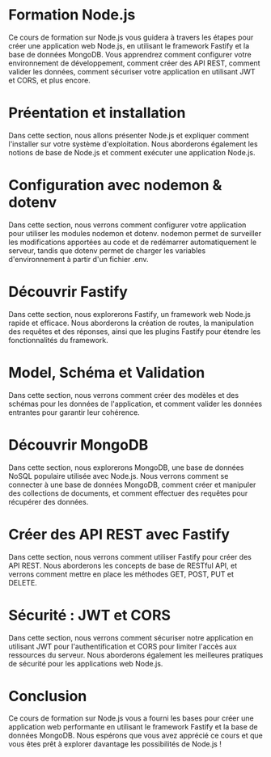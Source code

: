 # Formation Node.js

Ce cours de formation sur Node.js vous guidera à travers les étapes pour créer une application web Node.js, en utilisant le framework Fastify et la base de données MongoDB. Vous apprendrez comment configurer votre environnement de développement, comment créer des API REST, comment valider les données, comment sécuriser votre application en utilisant JWT et CORS, et plus encore.

# Préentation et installation

Dans cette section, nous allons présenter Node.js et expliquer comment l'installer sur votre système d'exploitation. Nous aborderons également les notions de base de Node.js et comment exécuter une application Node.js.

# Configuration avec nodemon & dotenv

Dans cette section, nous verrons comment configurer votre application pour utiliser les modules nodemon et dotenv. nodemon permet de surveiller les modifications apportées au code et de redémarrer automatiquement le serveur, tandis que dotenv permet de charger les variables d'environnement à partir d'un fichier .env.

# Découvrir Fastify

Dans cette section, nous explorerons Fastify, un framework web Node.js rapide et efficace. Nous aborderons la création de routes, la manipulation des requêtes et des réponses, ainsi que les plugins Fastify pour étendre les fonctionnalités du framework.

# Model, Schéma et Validation

Dans cette section, nous verrons comment créer des modèles et des schémas pour les données de l'application, et comment valider les données entrantes pour garantir leur cohérence.

# Découvrir MongoDB

Dans cette section, nous explorerons MongoDB, une base de données NoSQL populaire utilisée avec Node.js. Nous verrons comment se connecter à une base de données MongoDB, comment créer et manipuler des collections de documents, et comment effectuer des requêtes pour récupérer des données.

# Créer des API REST avec Fastify

Dans cette section, nous verrons comment utiliser Fastify pour créer des API REST. Nous aborderons les concepts de base de RESTful API, et verrons comment mettre en place les méthodes GET, POST, PUT et DELETE.

# Sécurité : JWT et CORS

Dans cette section, nous verrons comment sécuriser notre application en utilisant JWT pour l'authentification et CORS pour limiter l'accès aux ressources du serveur. Nous aborderons également les meilleures pratiques de sécurité pour les applications web Node.js.

# Conclusion

Ce cours de formation sur Node.js vous a fourni les bases pour créer une application web performante en utilisant le framework Fastify et la base de données MongoDB. Nous espérons que vous avez apprécié ce cours et que vous êtes prêt à explorer davantage les possibilités de Node.js !
